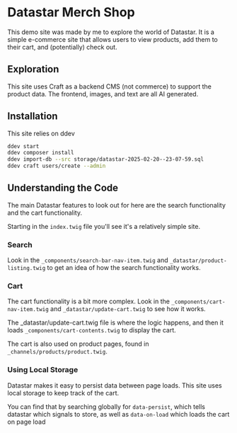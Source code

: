# Datastar Merch Shop

This demo site was made by me to explore the world of Datastar. It is a simple e-commerce site that allows users to view products, add them to their cart, and (potentially) check out.

## Exploration

This site uses Craft as a backend CMS (not commerce) to support the product data. The frontend, images, and text are all AI generated. 

## Installation

This site relies on ddev

```bash
ddev start
ddev composer install
ddev import-db --src storage/datastar-2025-02-20--23-07-59.sql
ddev craft users/create --admin
```

## Understanding the Code

The main Datastar features to look out for here are the search functionality and the cart functionality.

Starting in the `index.twig` file you'll see it's a relatively simple site. 

### Search

Look in the `_components/search-bar-nav-item.twig` and `_datastar/product-listing.twig` to get an idea of how the search functionality works.

### Cart

The cart functionality is a bit more complex. Look in the `_components/cart-nav-item.twig` and `_datastar/update-cart.twig` to see how it works. 

The _datastar/update-cart.twig file is where the logic happens, and then it loads `_components/cart-contents.twig` to display the cart.

The cart is also used on product pages, found in `_channels/products/product.twig`. 

### Using Local Storage

Datastar makes it easy to persist data between page loads. This site uses local storage to keep track of the cart.

You can find that by searching globally for `data-persist`, which tells datastar which signals to store, as well as `data-on-load` which loads the cart on page load
